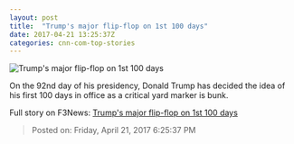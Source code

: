 ```yaml
---
layout: post
title:  "Trump's major flip-flop on 1st 100 days"
date: 2017-04-21 13:25:37Z
categories: cnn-com-top-stories
---
```


![Trump's major flip-flop on 1st 100 days](http://i2.cdn.cnn.com/cnnnext/dam/assets/170410121034-trump-super-tease.jpg)

On the 92nd day of his presidency, Donald Trump has decided the idea of his first 100 days in office as a critical yard marker is bunk.


Full story on F3News: [Trump's major flip-flop on 1st 100 days](http://www.f3nws.com/n/aKKaXG)

> Posted on: Friday, April 21, 2017 6:25:37 PM
